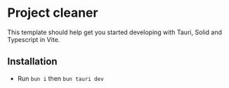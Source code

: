 # Project cleaner

This template should help get you started developing with Tauri, Solid and Typescript in Vite.

## Installation

- Run `bun i` then `bun tauri dev`
